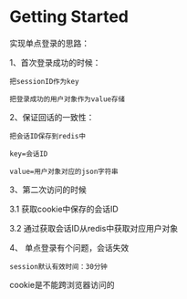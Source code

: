 # Getting Started

实现单点登录的思路：

1、首次登录成功的时候：

    把sessionID作为key

	把登录成功的用户对象作为value存储

2、保证回话的一致性：

	把会话ID保存到redis中

	key=会话ID

	value=用户对象对应的json字符串

3、第二次访问的时候

  3.1 获取cookie中保存的会话ID
  
  3.2 通过获取会话ID从redis中获取对应用户对象

4、 单点登录有个问题，会话失效

	session默认有效时间：30分钟
	
cookie是不能跨浏览器访问的